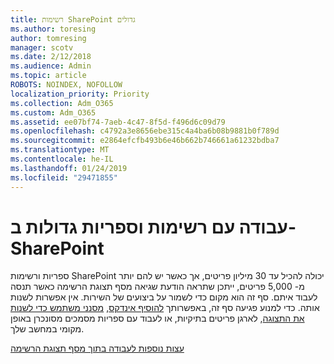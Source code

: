 ```yaml
---
title: רשימות SharePoint גדולים
ms.author: toresing
author: tomresing
manager: scotv
ms.date: 2/12/2018
ms.audience: Admin
ms.topic: article
ROBOTS: NOINDEX, NOFOLLOW
localization_priority: Priority
ms.collection: Adm_O365
ms.custom: Adm_O365
ms.assetid: ee07bf74-7aeb-4c47-8f5d-f496d6c09d79
ms.openlocfilehash: c4792a3e8656ebe315c4a4ba6b08b9881b0f789d
ms.sourcegitcommit: e2864efcfb493b6e46b662b746661a61232bdba7
ms.translationtype: MT
ms.contentlocale: he-IL
ms.lasthandoff: 01/24/2019
ms.locfileid: "29471855"
---
```

# <a name="work-with-large-lists-and-libraries-in-sharepoint"></a>עבודה עם רשימות וספריות גדולות ב- SharePoint

ספריות ורשימות SharePoint יכולה להכיל עד 30 מיליון פריטים, אך כאשר יש להם יותר מ- 5,000 פריטים, ייתכן שתראה הודעת שגיאה מסף תצוגת הרשימה כאשר תנסה לעבוד איתם. סף זה הוא מקום כדי לשמור על ביצועים של השירות. אין אפשרות לשנות אותה. כדי למנוע פגיעה סף זה, באפשרותך [להוסיף אינדקס](https://go.microsoft.com/fwlink/?linkid=867784), [מסנני משתמש כדי לשנות את התצוגה](https://go.microsoft.com/fwlink/?linkid=867786), לארגן פריטים בתיקיות, או לעבוד עם ספריות מסמכים מסונכרן באופן מקומי במחשב שלך. 
  
[עצות נוספות לעבודה בתוך מסף תצוגת הרשימה](https://go.microsoft.com/fwlink/?linkid=867787)
  

